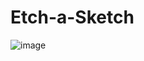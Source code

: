 # Etch-a-Sketch
![image](https://github.com/Alonso8729/Etch-a-Sketch/assets/119747342/a7116b49-07d1-46f1-9d5f-1c320df7af8a)
